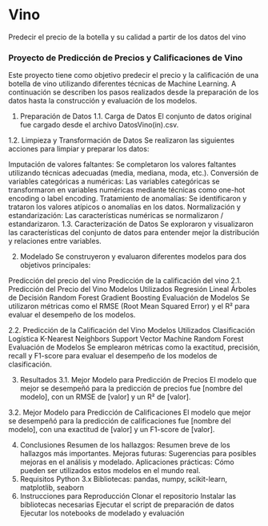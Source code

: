 # Vino
Predecir el precio de la botella y su calidad a partir de los datos del vino

### Proyecto de Predicción de Precios y Calificaciones de Vino
Este proyecto tiene como objetivo predecir el precio y la calificación de una botella de vino utilizando diferentes técnicas de Machine Learning. A continuación se describen los pasos realizados desde la preparación de los datos hasta la construcción y evaluación de los modelos.

1. Preparación de Datos
1.1. Carga de Datos
El conjunto de datos original fue cargado desde el archivo DatosVino(in).csv.

1.2. Limpieza y Transformación de Datos
Se realizaron las siguientes acciones para limpiar y preparar los datos:

Imputación de valores faltantes: Se completaron los valores faltantes utilizando técnicas adecuadas (media, mediana, moda, etc.).
Conversión de variables categóricas a numéricas: Las variables categóricas se transformaron en variables numéricas mediante técnicas como one-hot encoding o label encoding.
Tratamiento de anomalías: Se identificaron y trataron los valores atípicos o anomalías en los datos.
Normalización y estandarización: Las características numéricas se normalizaron / estandarizaron.
1.3. Caracterización de Datos
Se exploraron y visualizaron las características del conjunto de datos para entender mejor la distribución y relaciones entre variables.

2. Modelado
Se construyeron y evaluaron diferentes modelos para dos objetivos principales:

Predicción del precio del vino
Predicción de la calificación del vino
2.1. Predicción del Precio del Vino
Modelos Utilizados
Regresión Lineal
Árboles de Decisión
Random Forest
Gradient Boosting
Evaluación de Modelos
Se utilizaron métricas como el RMSE (Root Mean Squared Error) y el R² para evaluar el desempeño de los modelos.

2.2. Predicción de la Calificación del Vino
Modelos Utilizados
Clasificación Logística
K-Nearest Neighbors
Support Vector Machine
Random Forest
Evaluación de Modelos
Se emplearon métricas como la exactitud, precisión, recall y F1-score para evaluar el desempeño de los modelos de clasificación.

3. Resultados
3.1. Mejor Modelo para Predicción de Precios
El modelo que mejor se desempeñó para la predicción de precios fue [nombre del modelo], con un RMSE de [valor] y un R² de [valor].

3.2. Mejor Modelo para Predicción de Calificaciones
El modelo que mejor se desempeñó para la predicción de calificaciones fue [nombre del modelo], con una exactitud de [valor] y un F1-score de [valor].

4. Conclusiones
Resumen de los hallazgos: Resumen breve de los hallazgos más importantes.
Mejoras futuras: Sugerencias para posibles mejoras en el análisis y modelado.
Aplicaciones prácticas: Cómo pueden ser utilizados estos modelos en el mundo real.
5. Requisitos
Python 3.x
Bibliotecas: pandas, numpy, scikit-learn, matplotlib, seaborn
6. Instrucciones para Reproducción
Clonar el repositorio
Instalar las bibliotecas necesarias
Ejecutar el script de preparación de datos
Ejecutar los notebooks de modelado y evaluación